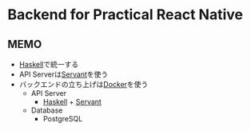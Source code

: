 # Backend for Practical React Native

## MEMO
- [Haskell]で統一する
- API Serverは[Servant]を使う
- バックエンドの立ち上げは[Docker]を使う
  - API Server
    - [Haskell] + [Servant]
  - Database
    - PostgreSQL

[Haskell]: https://www.haskell.org/
[Servant]: https://github.com/haskell-servant/servant
[Docker]: https://www.docker.com/
